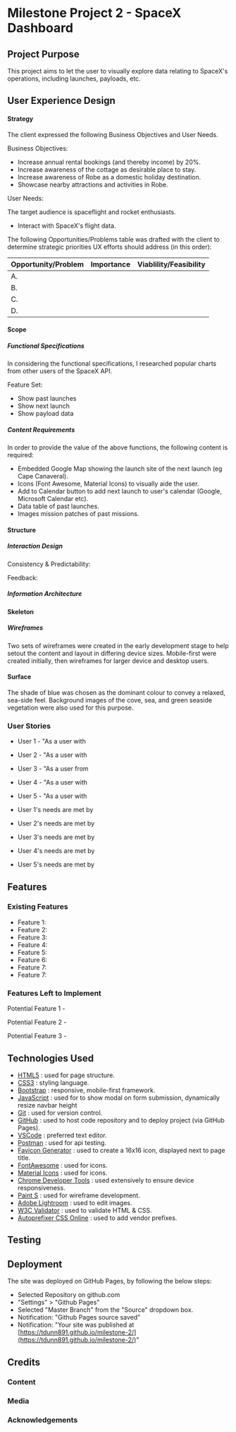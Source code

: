# Milestone Project 2 - SpaceX Dashboard

## Project Purpose

This project aims to let the user to visually explore data relating to SpaceX's operations, including launches, payloads, etc.

## User Experience Design

#### Strategy

The client expressed the following Business Objectives and User Needs.

Business Objectives:

- Increase annual rental bookings (and thereby income) by 20%.
- Increase awareness of the cottage as desirable place to stay.
- Increase awareness of Robe as a domestic holiday destination.
- Showcase nearby attractions and activities in Robe.

User Needs:

The target audience is spaceflight and rocket enthusiasts.

- Interact with SpaceX's flight data.

The following Opportunities/Problems table was drafted with the client to determine strategic priorities UX efforts should address (in this order):

| Opportunity/Problem                         | Importance     | Viablility/Feasibility  |
| ------------------------------------------- |:--------------:| -----------------------:|
| A.                  |               |                        |
| B. |               |                        |
| C. |      |                        |
| D. |               |                       |

#### Scope

##### Functional Specifications

In considering the functional specifications, I researched popular charts from other users of the SpaceX API.

Feature Set:

- Show past launches
- Show next launch
- Show payload data

##### Content Requirements

In order to provide the value of the above functions, the following content is required:

- Embedded Google Map showing the launch site of the next launch (eg Cape Canaveral).
- Icons (Font Awesome, Material Icons) to visually aide the user.
- Add to Calendar button to add next launch to user's calendar (Google, Microsoft Calendar etc).
- Data table of past launches.
- Images mission patches of past missions.

#### Structure

##### Interaction Design

<!-- Given the simple, informational nature of the content, a single page structure is most appropriate. The content is all on one continuous page to encourage (particularly mobile-users) to view all of the content easily without having to click around i.e. to prevent cognitive overload. A navigation bar is provided (which collapses into a toggler) to allow the user to quickly jump to a specific section. The Call To Action is the 'MAKE BOOKING' button in the navigation bar. -->

Consistency & Predictability:

<!-- Users of holiday rental sites are are extrememly accustomed to following appropriate visual icons/cues to guide them. Icons have been employed consistent with those used in other booking sites to take advantage of this - icons such as Bedroom, TV, Wifi, GPS Pin to represent location etc. Web and mobile users are accustomed to a top navbar whose items collapse into a 'burger icon' on mobile devices. -->

Feedback:

<!-- Navigation and social links change colour on hover, which shows users that they are clickable. The Enquiry user form requires that all fields (Name, Email, Enquiry) are populated, and alerts the user to any fields which require attention e.g. an email address without a '@' symbol. Once the submit button is clicked, a modal is shown to provide feedback to the user that their enquiry was sent successfully. -->

##### Information Architecture

<!-- Due to the low complexity and low amount of content, the architecture employed is single page, including several links to external websites (social links, booking website). -->

<!-- The organising principle and order of the content is tied to the user needs - Property Features, Explore, Contact, Reviews. The first section the user is presented with is images and features of the house itself. Following this, the Explore section which includes the Google Map location. The Enquiry section with user form then follows, as this is the point in the user's visit where any information not yet provided can be asked for. Finally, the user can read reviews to encourage a Call to Action (Make Booking).   -->

#### Skeleton

##### Wireframes

Two sets of wireframes were created in the early development stage to help setout the content and layout in differing device sizes. Mobile-first were created initially, then wireframes for larger device and desktop users.

<!-- [Mobile Wireframes](Mobile_Wireframes.jpeg) -->

<!-- [Desktop Wireframes](Desktop_Wireframes.jpeg) -->

#### Surface

The shade of blue was chosen as the dominant colour to convey a relaxed, sea-side feel.
Background images of the cove, sea, and green seaside vegetation were also used for this purpose.

### User Stories
<!-- Story of how a user interacts with a system in some way -->
- User 1 - "As a user with 
- User 2 - "As a user with 
- User 3 - "As a user from 
- User 4 - "As a user with 
- User 5 - "As a user with 

- User 1's needs are met by 
- User 2's needs are met by 
- User 3's needs are met by 
- User 4's needs are met by 
- User 5's needs are met by 

## Features

### Existing Features

- Feature 1: 
- Feature 2: 
- Feature 3: 
- Feature 4: 
- Feature 5: 
- Feature 6: 
- Feature 7: 
- Feature 7: 

### Features Left to Implement

Potential Feature 1 - 

Potential Feature 2 - 

Potential Feature 3 - 

## Technologies Used

- [HTML5](https://www.w3.org/html) : used for page structure.
- [CSS3](https://www.w3.org/Style/CSS/Overview.en.html) : styling language.
- [Bootstrap](https://getbootstrap.com) : responsive, mobile-first framework.
- [JavaScript](https://developer.mozilla.org/en-US/docs/Web/JavaScript) : used for to show modal on form submission, dynamically resize navbar height
- [Git](https://git-scm.com/) : used for version control.
- [GitHub](https://github.com) : used to host code repository and to deploy project (via GitHub Pages).
- [VSCode](https://code.visualstudio.com) : preferred text editor.
- [Postman](https://www.getpostman.com/) : used for api testing.
- [Favicon Generator](https://www.favicon-generator.org) : used to create a 16x16 icon, displayed next to page title.
- [FontAwesome](https://fontawesome.com) : used for icons.
- [Material Icons](https://material.io/resources/icons) : used for icons.
- [Chrome Developer Tools](https://developers.google.com/web/tools/chrome-devtools) : used extensively to ensure device responsiveness.
- [Paint S](https://apps.apple.com/us/app/paint-s/id736473980?mt=12) : used for wireframe development.
- [Adobe Lightroom](https://lightroom.adobe.com/) : used to edit images.
- [W3C Validator](https://jigsaw.w3.org) : used to validate HTML & CSS.
- [Autoprefixer CSS Online](https://autoprefixer.github.io/) : used to add vendor prefixes.

## Testing

<!-- Chrome Developer Tools were used extensively during development. In particular the ability to review the responsiveness of the site on a wide variety of device sizes. The Chrome Developer Audit tool, "Lighthouse" was used to test Performace, Accessibility, Best Practices. -->

<!-- The site was tested successfully on the following browsers: Firefox, Chrome, Safari and the following physical devices: OnePlus 5 (Android), iPhone 7 (iOS) -->

<!-- Manual testing involved clicking through all the links from different locations on the page, on all device sizes to ensure responsiveness. External links were also tested to ensure they were opened in a new tab (ie target="_blank"). -->

<!-- During my Mid-Project review session, my mentor advised that I use 100% width for the Enquiry form inputs on mobile devices. It was also advised to replace curved border style for the section headings with straight corners. My mentor advised this would help to avoid the user thinking they were clickable buttons. -->

## Deployment

The site was deployed on GitHub Pages, by following the below steps:

- Selected Repository on github.com
- "Settings" > "Github Pages"
- Selected "Master Branch" from the "Source" dropdown box.
- Notification: "Github Pages source saved"
- Notification: "Your site was published at [https://tdunn891.github.io/milestone-2/](https://tdunn891.github.io/milestone-2/)"

## Credits

### Content

### Media

### Acknowledgements
